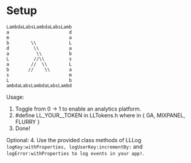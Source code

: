 # Setup

```
LambdaLabsLambdaLabsLamb
a                      d
m                      a
b        \\            L
d         \\           a
a          \\          b
L         //\\         s
a        //  \\        L
b       //    \\       a
s                      m
L                      b
ambdaLabsLambdaLabsLambd
```

Usage:
1. Toggle from 0 -> 1 to enable an analytics platform.
2. #define LL_YOUR_<PLATFORM>_TOKEN in LLTokens.h where <PLATFORM> in { GA, MIXPANEL, FLURRY }
3. Done!

Optional:
4. Use the provided class methods of LLLog ```logKey:withProperties, logUserKey:incrementBy:```
   and ```logError:withProperties to log events in your app!```.

